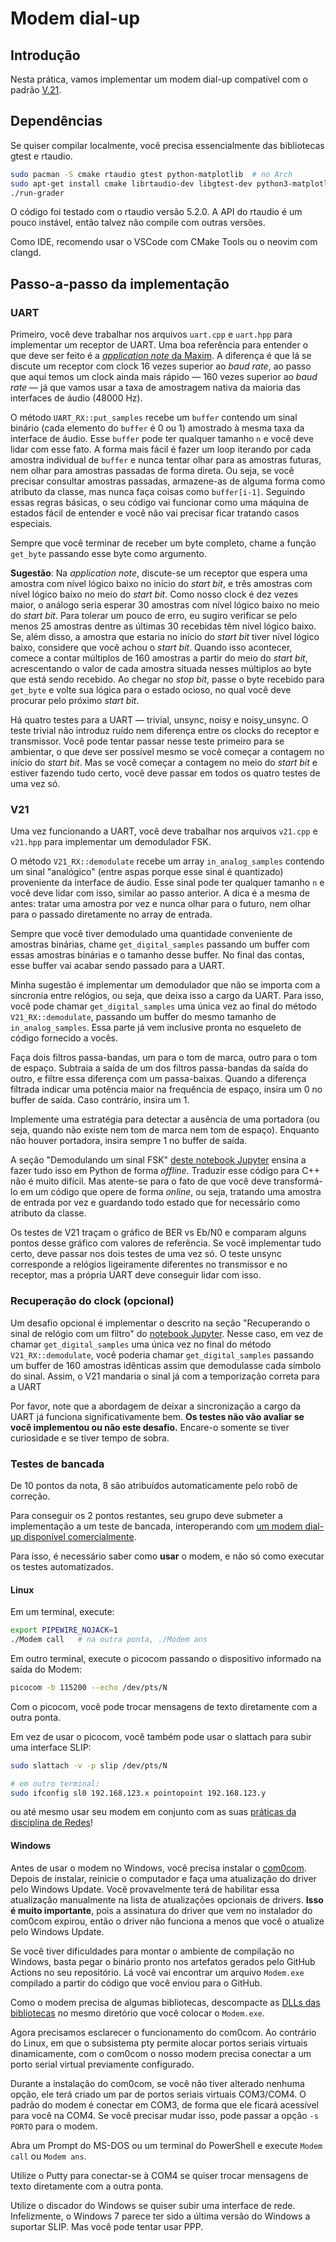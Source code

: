 # Modem dial-up

## Introdução

Nesta prática, vamos implementar um modem dial-up compatível com o padrão [V.21](https://www.itu.int/rec/dologin_pub.asp?lang=e&id=T-REC-V.21-198811-I!!PDF-E&type=items).


## Dependências

Se quiser compilar localmente, você precisa essencialmente das bibliotecas gtest e rtaudio.

```bash
sudo pacman -S cmake rtaudio gtest python-matplotlib  # no Arch
sudo apt-get install cmake librtaudio-dev libgtest-dev python3-matplotlib  # no Ubuntu
./run-grader
```

O código foi testado com o rtaudio versão 5.2.0. A API do rtaudio é um pouco instável, então talvez não compile com outras versões.

Como IDE, recomendo usar o VSCode com CMake Tools ou o neovim com clangd.


## Passo-a-passo da implementação

### UART

Primeiro, você deve trabalhar nos arquivos `uart.cpp` e `uart.hpp` para implementar um receptor de UART. Uma boa referência para entender o que deve ser feito é a [*application note* da Maxim](https://www.analog.com/en/technical-articles/determining-clock-accuracy-requirements-for-uart-communications.html). A diferença é que lá se discute um receptor com clock 16 vezes superior ao *baud rate*, ao passo que aqui temos um clock ainda mais rápido — 160 vezes superior ao *baud rate* — já que vamos usar a taxa de amostragem nativa da maioria das interfaces de áudio (48000 Hz).

O método `UART_RX::put_samples` recebe um `buffer` contendo um sinal binário (cada elemento do `buffer` é 0 ou 1) amostrado à mesma taxa da interface de áudio. Esse `buffer` pode ter qualquer tamanho `n` e você deve lidar com esse fato. A forma mais fácil é fazer um loop iterando por cada amostra individual de `buffer` e nunca tentar olhar para as amostras futuras, nem olhar para amostras passadas de forma direta. Ou seja, se você precisar consultar amostras passadas, armazene-as de alguma forma como atributo da classe, mas nunca faça coisas como `buffer[i-1]`. Seguindo essas regras básicas, o seu código vai funcionar como uma máquina de estados fácil de entender e você não vai precisar ficar tratando casos especiais.

Sempre que você terminar de receber um byte completo, chame a função `get_byte` passando esse byte como argumento.

**Sugestão**: Na *application note*, discute-se um receptor que espera uma amostra com nível lógico baixo no início do *start bit*, e três amostras com nível lógico baixo no meio do *start bit*. Como nosso clock é dez vezes maior, o análogo seria esperar 30 amostras com nível lógico baixo no meio do *start bit*. Para tolerar um pouco de erro, eu sugiro verificar se pelo menos 25 amostras dentre as últimas 30 recebidas têm nível lógico baixo. Se, além disso, a amostra que estaria no início do *start bit* tiver nível lógico baixo, considere que você achou o *start bit*. Quando isso acontecer, comece a contar múltiplos de 160 amostras a partir do meio do *start bit*, acrescentando o valor de cada amostra situada nesses múltiplos ao byte que está sendo recebido. Ao chegar no *stop bit*, passe o byte recebido para `get_byte` e volte sua lógica para o estado ocioso, no qual você deve procurar pelo próximo *start bit*.

Há quatro testes para a UART — trivial, unsync, noisy e noisy\_unsync. O teste trivial não introduz ruído nem diferença entre os clocks do receptor e transmissor. Você pode tentar passar nesse teste primeiro para se ambientar, o que deve ser possível mesmo se você começar a contagem no início do *start bit*. Mas se você começar a contagem no meio do *start bit* e estiver fazendo tudo certo, você deve passar em todos os quatro testes de uma vez só.


### V21

Uma vez funcionando a UART, você deve trabalhar nos arquivos `v21.cpp` e `v21.hpp` para implementar um demodulador FSK.

O método `V21_RX::demodulate` recebe um array `in_analog_samples` contendo um sinal "analógico" (entre aspas porque esse sinal é quantizado) proveniente da interface de áudio. Esse sinal pode ter qualquer tamanho `n` e você deve lidar com isso, similar ao passo anterior. A dica é a mesma de antes: tratar uma amostra por vez e nunca olhar para o futuro, nem olhar para o passado diretamente no array de entrada.

Sempre que você tiver demodulado uma quantidade conveniente de amostras binárias, chame `get_digital_samples` passando um buffer com essas amostras binárias e o tamanho desse buffer. No final das contas, esse buffer vai acabar sendo passado para a UART.

Minha sugestão é implementar um demodulador que não se importa com a sincronia entre relógios, ou seja, que deixa isso a cargo da UART. Para isso, você pode chamar `get_digital_samples` uma única vez ao final do método `V21_RX::demodulate`, passando um buffer do mesmo tamanho de `in_analog_samples`. Essa parte já vem inclusive pronta no esqueleto de código fornecido a vocês.

Faça dois filtros passa-bandas, um para o tom de marca, outro para o tom de espaço. Subtraia a saída de um dos filtros passa-bandas da saída do outro, e filtre essa diferença com um passa-baixas. Quando a diferença filtrada indicar uma potência maior na frequência de espaço, insira um 0 no buffer de saída. Caso contrário, insira um 1.

Implemente uma estratégia para detectar a ausência de uma portadora (ou seja, quando não existe nem tom de marca nem tom de espaço). Enquanto não houver portadora, insira sempre 1 no buffer de saída.

A seção "Demodulando um sinal FSK" [deste notebook Jupyter](https://colab.research.google.com/drive/1tjileevEYGz6IMGCzqgFq9Sy4GvYtBuL?usp=sharing) ensina a fazer tudo isso em Python de forma *offline*. Traduzir esse código para C++ não é muito difícil. Mas atente-se para o fato de que você deve transformá-lo em um código que opere de forma *online*, ou seja, tratando uma amostra de entrada por vez e guardando todo estado que for necessário como atributo da classe.

Os testes de V21 traçam o gráfico de BER vs Eb/N0 e comparam alguns pontos desse gráfico com valores de referência. Se você implementar tudo certo, deve passar nos dois testes de uma vez só. O teste unsync corresponde a relógios ligeiramente diferentes no transmissor e no receptor, mas a própria UART deve conseguir lidar com isso.


### Recuperação do clock (opcional)

Um desafio opcional é implementar o descrito na seção "Recuperando o sinal de relógio com um filtro" do [notebook Jupyter](https://colab.research.google.com/drive/1tjileevEYGz6IMGCzqgFq9Sy4GvYtBuL?usp=sharing). Nesse caso, em vez de chamar `get_digital_samples` uma única vez no final do método `V21_RX::demodulate`, você poderia chamar `get_digital_samples` passando um buffer de 160 amostras idênticas assim que demodulasse cada símbolo do sinal. Assim, o V21 mandaria o sinal já com a temporização correta para a UART

Por favor, note que a abordagem de deixar a sincronização a cargo da UART já funciona significativamente bem. **Os testes não vão avaliar se você implementou ou não este desafio.** Encare-o somente se tiver curiosidade e se tiver tempo de sobra.


### Testes de bancada

De 10 pontos da nota, 8 são atribuídos automaticamente pelo robô de correção.

Para conseguir os 2 pontos restantes, seu grupo deve submeter a implementação a um teste de bancada, interoperando com [um modem dial-up disponível comercialmente](https://pt.aliexpress.com/item/2032456154.html).

Para isso, é necessário saber como **usar** o modem, e não só como executar os testes automatizados.

#### Linux

Em um terminal, execute:

```bash
export PIPEWIRE_NOJACK=1
./Modem call   # na outra ponta, ./Modem ans
```

Em outro terminal, execute o picocom passando o dispositivo informado na saída do Modem:

```bash
picocom -b 115200 --echo /dev/pts/N
```

Com o picocom, você pode trocar mensagens de texto diretamente com a outra ponta.

Em vez de usar o picocom, você também pode usar o slattach para subir uma interface SLIP:

```bash
sudo slattach -v -p slip /dev/pts/N

# em outro terminal:
sudo ifconfig sl0 192.168.123.x pointopoint 192.168.123.y
```

ou até mesmo usar seu modem em conjunto com as suas [práticas da disciplina de Redes](https://github.com/thotypous/redes-s1)!


#### Windows

Antes de usar o modem no Windows, você precisa instalar o [com0com](https://sourceforge.net/projects/com0com/files/latest/download). Depois de instalar, reinicie o computador e faça uma atualização do driver pelo Windows Update. Você provavelmente terá de habilitar essa atualização manualmente na lista de atualizações opcionais de drivers. **Isso é muito importante**, pois a assinatura do driver que vem no instalador do com0com expirou, então o driver não funciona a menos que você o atualize pelo Windows Update.

Se você tiver dificuldades para montar o ambiente de compilação no Windows, basta pegar o binário pronto nos artefatos gerados pelo GitHub Actions no seu repositório. Lá você vai encontrar um arquivo `Modem.exe` compilado a partir do código que você enviou para o GitHub.

Como o modem precisa de algumas bibliotecas, descompacte as [DLLs das bibliotecas](https://drive.google.com/file/d/1pl44LOPE9bJrzsEediIDPpgSQ73rVrng/view?usp=sharing) no mesmo diretório que você colocar o `Modem.exe`.

Agora precisamos esclarecer o funcionamento do com0com. Ao contrário do Linux, em que o subsistema pty permite alocar portos seriais virtuais dinamicamente, com o com0com o nosso modem precisa conectar a um porto serial virtual previamente configurado.

Durante a instalação do com0com, se você não tiver alterado nenhuma opção, ele terá criado um par de portos seriais virtuais COM3/COM4. O padrão do modem é conectar em COM3, de forma que ele ficará acessível para você na COM4. Se você precisar mudar isso, pode passar a opção `-s PORTO` para o modem.

Abra um Prompt do MS-DOS ou um terminal do PowerShell e execute `Modem call` ou `Modem ans`.

Utilize o Putty para conectar-se à COM4 se quiser trocar mensagens de texto diretamente com a outra ponta.

Utilize o discador do Windows se quiser subir uma interface de rede. Infelizmente, o Windows 7 parece ter sido a última versão do Windows a suportar SLIP. Mas você pode tentar usar PPP.
